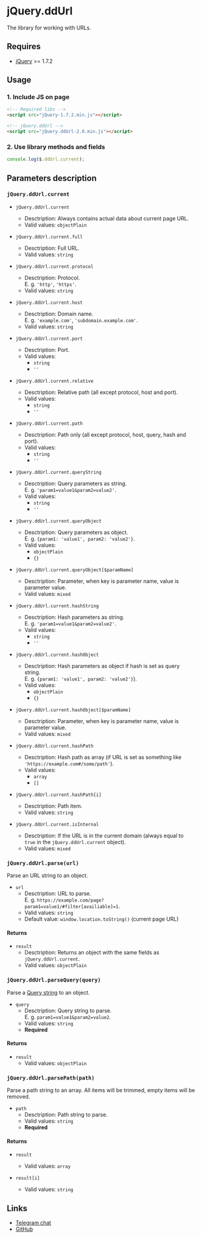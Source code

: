 # jQuery.ddUrl

The library for working with URLs.


## Requires

* [jQuery](https://jquery.com/) >= 1.7.2


## Usage


### 1. Include JS on page

```html
<!-- Required libs -->
<script src="jQuery-1.7.2.min.js"></script>

<!-- jQuery.ddUrl -->
<script src="jQuery.ddUrl-2.0.min.js"></script>
```


### 2. Use library methods and fields

```js
console.log($.ddUrl.current);
```


## Parameters description


### `jQuery.ddUrl.current`

* `jQuery.ddUrl.current`
	* Desctription: Always contains actual data about current page URL.
	* Valid values: `objectPlain`
	
* `jQuery.ddUrl.current.full`
	* Desctription: Full URL.
	* Valid values: `string`
	
* `jQuery.ddUrl.current.protocol`
	* Desctription: Protocol.  
		E. g. `'http'`, `'https'`.
	* Valid values: `string`
	
* `jQuery.ddUrl.current.host`
	* Desctription: Domain name.  
		E. g. `'example.com'`, `'subdomain.example.com'`.
	* Valid values: `string`
	
* `jQuery.ddUrl.current.port`
	* Desctription: Port.
	* Valid values:
		* `string`
		* `''`
	
* `jQuery.ddUrl.current.relative`
	* Desctription: Relative path (all except protocol, host and port).
	* Valid values:
		* `string`
		* `''`
	
* `jQuery.ddUrl.current.path`
	* Desctription: Path only (all except protocol, host, query, hash and port).
	* Valid values:
		* `string`
		* `''`
	
* `jQuery.ddUrl.current.queryString`
	* Desctription: Query parameters as string.  
		E. g. `'param1=value1&param2=value2'`.
	* Valid values:
		* `string`
		* `''`
	
* `jQuery.ddUrl.current.queryObject`
	* Desctription: Query parameters as object.  
		E. g. `{param1: 'value1', param2: 'value2'}`.
	* Valid values:
		* `objectPlain`
		* `{}`
	
* `jQuery.ddUrl.current.queryObject[$paramName]`
	* Desctription: Parameter, when key is parameter name, value is parameter value.
	* Valid values: `mixed`
	
* `jQuery.ddUrl.current.hashString`
	* Desctription: Hash parameters as string.  
		E. g. `'param1=value1&param2=value2'`.
	* Valid values:
		* `string`
		* `''`
	
* `jQuery.ddUrl.current.hashObject`
	* Desctription: Hash parameters as object if hash is set as query string.  
		E. g. `{param1: 'value1', param2: 'value2'}`).
	* Valid values:
		* `objectPlain`
		* `{}`
	
* `jQuery.ddUrl.current.hashObject[$paramName]`
	* Desctription: Parameter, when key is parameter name, value is parameter value.
	* Valid values: `mixed`
	
* `jQuery.ddUrl.current.hashPath`
	* Desctription: Hash path as array (if URL is set as something like `'https://example.com#/some/path'`).
	* Valid values:
		* `array`
		* `[]`
	
* `jQuery.ddUrl.current.hashPath[i]`
	* Desctription: Path item.
	* Valid values: `string`
	
* `jQuery.ddUrl.current.isInternal`
	* Desctription: If the URL is in the current domain (always equal to `true` in the `jQuery.ddUrl.current` object).
	* Valid values: `mixed`


### `jQuery.ddUrl.parse(url)`

Parse an URL string to an object.

* `url`
	* Desctription: URL to parse.  
		E. g. `https://example.com/page?param1=value1/#filter[availiable]=1`.
	* Valid values: `string`
	* Default value: `window.location.toString()` (current page URL)


#### Returns

* `result`
	* Desctription: Returns an object with the same fields as `jQuery.ddUrl.current`.
	* Valid values: `objectPlain`


### `jQuery.ddUrl.parseQuery(query)`

Parse a [Query string](https://en.wikipedia.org/wiki/Query_string) to an object.

* `query`
	* Desctription: Query string to parse.  
		E. g. `param1=value1&param2=value2`.
	* Valid values: `string`
	* **Required**


#### Returns

* `result`
	* Valid values: `objectPlain`


### `jQuery.ddUrl.parsePath(path)`

Parse a path string to an array. All items will be trimmed, empty items will be removed.

* `path`
	* Desctription: Path string to parse.
	* Valid values: `string`
	* **Required**


#### Returns

* `result`
	* Valid values: `array`
	
* `result[i]`
	* Valid values: `string`


## Links

* [Telegram chat](https://t.me/dd_code)
* [GitHub](https://github.com/DivanDesign/jQuery.ddUrl)


<link rel="stylesheet" type="text/css" href="https://DivanDesign.ru/assets/files/ddMarkdown.css" />